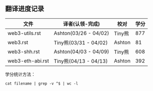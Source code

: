 ## 翻译进度记录


| 文件               |  译者(认领-完成)    |   校对  |  学分 | 
| ----------------- | ----------------- | ---------------   | --------   |
| web3-utils.rst         |  Ashton(03/26 - 04/02)|  Tiny熊  |   877 | 
| web3.rst          |  Tiny熊(03/31 - 04/02)| Ashton   |   81  | 
| web3-shh.rst      |Ashton(04/03 - 04/09) | Tiny熊 | 608 |
| web3-eth-abi.rst      |Tiny熊(04/13 - 04/13) | Ashton |  392 |



学分统计方法：
```
cat filename | grep -v ^$ | wc -l
```
